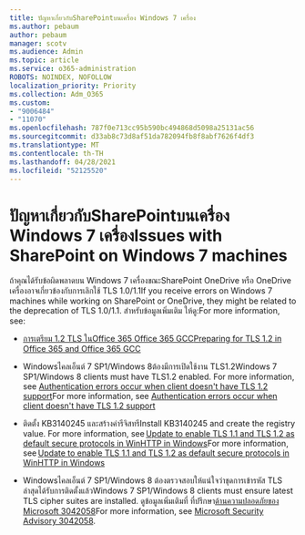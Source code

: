 ```yaml
---
title: ปัญหาเกี่ยวกับSharePointบนเครื่อง Windows 7 เครื่อง
ms.author: pebaum
author: pebaum
manager: scotv
ms.audience: Admin
ms.topic: article
ms.service: o365-administration
ROBOTS: NOINDEX, NOFOLLOW
localization_priority: Priority
ms.collection: Adm_O365
ms.custom:
- "9006484"
- "11070"
ms.openlocfilehash: 787f0e713cc95b590bc494868d5098a25131ac56
ms.sourcegitcommit: d33ab8c73d8af51da782094fb8f8abf7626f4df3
ms.translationtype: MT
ms.contentlocale: th-TH
ms.lasthandoff: 04/28/2021
ms.locfileid: "52125520"
---
```

# <a name="issues-with-sharepoint-on-windows-7-machines"></a><span data-ttu-id="76411-102">ปัญหาเกี่ยวกับSharePointบนเครื่อง Windows 7 เครื่อง</span><span class="sxs-lookup"><span data-stu-id="76411-102">Issues with SharePoint on Windows 7 machines</span></span>

<span data-ttu-id="76411-103">ถ้าคุณได้รับข้อผิดพลาดบน Windows 7 เครื่องขณะSharePoint OneDrive หรือ OneDrive เครื่องอาจเกี่ยวข้องกับการเลิกใช้ TLS 1.0/1.1</span><span class="sxs-lookup"><span data-stu-id="76411-103">If you receive errors on Windows 7 machines while working on SharePoint or OneDrive, they might be related to the deprecation of TLS 1.0/1.1.</span></span> <span data-ttu-id="76411-104">สำหรับข้อมูลเพิ่มเติม ให้ดู:</span><span class="sxs-lookup"><span data-stu-id="76411-104">For more information, see:</span></span>

- [<span data-ttu-id="76411-105">การเตรียม 1.2 TLS ในOffice 365 Office 365 GCC</span><span class="sxs-lookup"><span data-stu-id="76411-105">Preparing for TLS 1.2 in Office 365 and Office 365 GCC</span></span>](https://docs.microsoft.com/microsoft-365/compliance/prepare-tls-1.2-in-office-365)

- <span data-ttu-id="76411-106">Windowsไคลเอ็นต์ 7 SP1/Windows 8ต้องมีการเปิดใช้งาน TLS1.2</span><span class="sxs-lookup"><span data-stu-id="76411-106">Windows 7 SP1/Windows 8 clients must have TLS1.2 enabled.</span></span> <span data-ttu-id="76411-107">For more information, see [Authentication errors occur when client doesn't have TLS 1.2 support](https://review.docs.microsoft.com/sharepoint/troubleshoot/administration/authentication-errors-tls12-support)</span><span class="sxs-lookup"><span data-stu-id="76411-107">For more information, see [Authentication errors occur when client doesn't have TLS 1.2 support](https://review.docs.microsoft.com/sharepoint/troubleshoot/administration/authentication-errors-tls12-support)</span></span>

- <span data-ttu-id="76411-108">ติดตั้ง KB3140245 และสร้างค่ารีจิสทรี</span><span class="sxs-lookup"><span data-stu-id="76411-108">Install KB3140245 and create the registry value.</span></span> <span data-ttu-id="76411-109">For more information, see [Update to enable TLS 1.1 and TLS 1.2 as default secure protocols in WinHTTP in Windows](https://support.microsoft.com/topic/update-to-enable-tls-1-1-and-tls-1-2-as-default-secure-protocols-in-winhttp-in-windows-c4bd73d2-31d7-761e-0178-11268bb10392)</span><span class="sxs-lookup"><span data-stu-id="76411-109">For more information, see [Update to enable TLS 1.1 and TLS 1.2 as default secure protocols in WinHTTP in Windows](https://support.microsoft.com/topic/update-to-enable-tls-1-1-and-tls-1-2-as-default-secure-protocols-in-winhttp-in-windows-c4bd73d2-31d7-761e-0178-11268bb10392)</span></span>

- <span data-ttu-id="76411-110">Windowsไคลเอ็นต์ 7 SP1/Windows 8 ต้องตรวจสอบให้แน่ใจว่าชุดการเข้ารหัส TLS ล่าสุดได้รับการติดตั้งแล้ว</span><span class="sxs-lookup"><span data-stu-id="76411-110">Windows 7 SP1/Windows 8 clients must ensure latest TLS cipher suites are installed.</span></span> <span data-ttu-id="76411-111">ดูข้อมูลเพิ่มเติมที่ ที่ปรึกษา[ด้านความปลอดภัยของ Microsoft 3042058](https://docs.microsoft.com/security-updates/SecurityAdvisories/2015/3042058)</span><span class="sxs-lookup"><span data-stu-id="76411-111">For more information, see [Microsoft Security Advisory 3042058](https://docs.microsoft.com/security-updates/SecurityAdvisories/2015/3042058).</span></span> 


